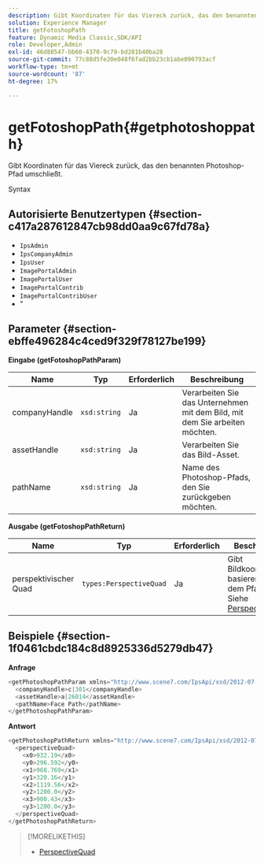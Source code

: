 ```yaml
---
description: Gibt Koordinaten für das Viereck zurück, das den benannten Photoshop-Pfad umschließt.
solution: Experience Manager
title: getFotoshopPath
feature: Dynamic Media Classic,SDK/API
role: Developer,Admin
exl-id: 46d88547-bb60-4370-9c79-bd281b40ba28
source-git-commit: 77c88d5fe20e048f6fad2bb23cb1abe090793acf
workflow-type: tm+mt
source-wordcount: '87'
ht-degree: 17%

---
```


# getFotoshopPath{#getphotoshoppath}

Gibt Koordinaten für das Viereck zurück, das den benannten Photoshop-Pfad umschließt.

Syntax

## Autorisierte Benutzertypen {#section-c417a287612847cb98dd0aa9c67fd78a}

* `IpsAdmin`
* `IpsCompanyAdmin`
* `IpsUser`
* `ImagePortalAdmin`
* `ImagePortalUser`
* `ImagePortalContrib`
* `ImagePortalContribUser`
* &quot;

## Parameter {#section-ebffe496284c4ced9f329f78127be199}

**Eingabe (getFotoshopPathParam)**

| Name | Typ | Erforderlich | Beschreibung |
|---|---|---|---|
| companyHandle | `xsd:string` | Ja | Verarbeiten Sie das Unternehmen mit dem Bild, mit dem Sie arbeiten möchten. |
| assetHandle | `xsd:string` | Ja | Verarbeiten Sie das Bild-Asset. |
| pathName | `xsd:string` | Ja | Name des Photoshop-Pfads, den Sie zurückgeben möchten. |

**Ausgabe (getFotoshopPathReturn)**

| Name | Typ | Erforderlich | Beschreibung |
|---|---|---|---|
| perspektivischer Quad | `types:PerspectiveQuad` | Ja | Gibt Bildkoordinaten basierend auf dem Pfad zurück. Siehe [PerspectiveQuad](../../../types/c-data-types/r-perspective-quad.md#reference-3c1f780f9c264e5b870b1ade24566204). |

## Beispiele {#section-1f0461cbdc184c8d8925336d5279db47}

**Anfrage**

```java
<getPhotoshopPathParam xmlns="http://www.scene7.com/IpsApi/xsd/2012-07-31">
  <companyHandle>c|301</companyHandle>
  <assetHandle>a|26014</assetHandle>
  <pathName>Face Path</pathName>
</getPhotoshopPathParam>
```

**Antwort**

```java
<getPhotoshopPathReturn xmlns="http://www.scene7.com/IpsApi/xsd/2012-07-31">
  <perspectiveQuad>
    <x0>932.19</x0>
    <y0>296.592</y0>
    <x1>968.769</x1>
    <y1>320.16</y1>
    <x2>1119.56</x2>
    <y2>1200.0</y2>
    <x3>900.43</x3>
    <y3>1200.0</y3>
  </perspectiveQuad>
</getPhotoshopPathReturn>
```

>[!MORELIKETHIS]
>
>* [PerspectiveQuad](../../../types/c-data-types/r-perspective-quad.md#reference-3c1f780f9c264e5b870b1ade24566204)
